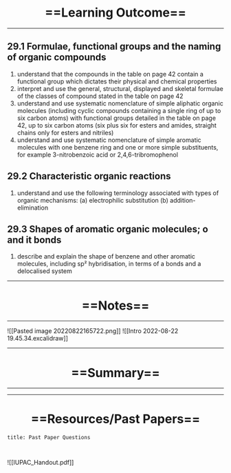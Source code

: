 # <center> ==Learning Outcome==  </center>
___
## 29.1 Formulae, functional groups and the naming of organic compounds
1. understand that the compounds in the table on page 42 contain a functional group which dictates their physical and chemical properties
2. interpret and use the general, structural, displayed and skeletal formulae of the classes of compound stated in the table on page 42
3. understand and use systematic nomenclature of simple aliphatic organic molecules (including cyclic compounds containing a single ring of up to six carbon atoms) with functional groups detailed in the table on page 42, up to six carbon atoms (six plus six for esters and amides, straight chains only for esters and nitriles)
4. understand and use systematic nomenclature of simple aromatic molecules with one benzene ring and one or more simple substituents, for example 3-nitrobenzoic acid or 2,4,6-tribromophenol
## 29.2 Characteristic organic reactions
1. understand and use the following terminology associated with types of organic mechanisms:
(a) electrophilic substitution
(b) addition-elimination
## 29.3 Shapes of aromatic organic molecules; o and it bonds
1. describe and explain the shape of benzene and other aromatic molecules, including sp² hybridisation, in terms of a bonds and a delocalised system


___

# <center> ==Notes==  </center>
___
![[Pasted image 20220822165722.png]]
![[Intro 2022-08-22 19.45.34.excalidraw]]

___

# <center> ==Summary==  </center>
___


___



# <center> ==Resources/Past Papers==  </center>
```ad-note
title: Past Paper Questions



```

![[IUPAC_Handout.pdf]]
